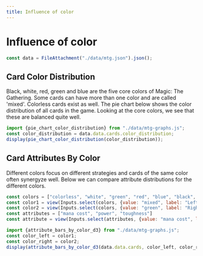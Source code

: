 ```yaml
---
title: Influence of color
---
```


# Influence of color

```js
const data = FileAttachment("./data/mtg.json").json();
```

## Card Color Distribution

Black, white, red, green and blue are the five core colors of Magic: The Gathering. Some cards can have more than one color and are called 'mixed'. Colorless cards exist as well. The pie chart below shows the color distribution of all cards in the game. Looking at the core colors, we see that these are balanced quite well.

```js
import {pie_chart_color_distribution} from "./data/mtg-graphs.js";
const color_distribution = data.data.cards.color_distribution;
display(pie_chart_color_distribution(color_distribution));
```

## Card Attributes By Color

Different colors focus on different strategies and cards of the same color often synergyze well. Below we can compare attribute distributions for the different colors.

```js
const colors = ["colorless", "white", "green", "red", "blue", "black", "mixed"]
const color1 = view(Inputs.select(colors, {value: "mixed", label: "Left Card Color"}));
const color2 = view(Inputs.select(colors, {value: "green", label: "Right Card Color"}));
const attributes = ["mana cost", "power", "toughness"]
const attribute = view(Inputs.select(attributes, {value: "mana cost", label: "Attribute"}));
```

```js
import {attribute_bars_by_color_d3} from "./data/mtg-graphs.js";
const color_left = color1;
const color_right = color2;
display(attribute_bars_by_color_d3(data.data.cards, color_left, color_right, attribute));
```

